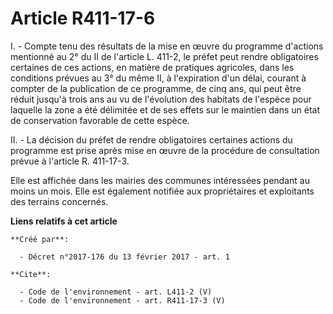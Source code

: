 # Article R411-17-6

I. - Compte tenu des résultats de la mise en œuvre du programme d'actions mentionné au 2° du II de l'article L. 411-2, le
préfet peut rendre obligatoires certaines de ces actions, en matière de pratiques agricoles, dans les conditions prévues au
3° du même II, à l'expiration d'un délai, courant à compter de la publication de ce programme, de cinq ans, qui peut être
réduit jusqu'à trois ans au vu de l'évolution des habitats de l'espèce pour laquelle la zone a été délimitée et de ses effets
sur le maintien dans un état de conservation favorable de cette espèce. 

II. - La décision du préfet de rendre obligatoires certaines actions du programme est prise après mise en œuvre de la
procédure de consultation prévue à l'article R. 411-17-3. 

Elle est affichée dans les mairies des communes intéressées pendant au moins un mois. Elle est également notifiée aux
propriétaires et exploitants des terrains concernés.

**Liens relatifs à cet article**

	**Créé par**:

	  - Décret n°2017-176 du 13 février 2017 - art. 1

	**Cite**:

	  - Code de l'environnement - art. L411-2 (V)
	  - Code de l'environnement - art. R411-17-3 (V)

